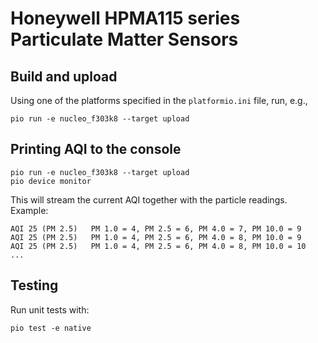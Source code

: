 # Honeywell HPMA115 series Particulate Matter Sensors



## Build and upload

Using one of the platforms specified in the `platformio.ini` file, run, e.g.,

```
pio run -e nucleo_f303k8 --target upload
```

## Printing AQI to the console

```
pio run -e nucleo_f303k8 --target upload
pio device monitor
```

This will stream the current AQI together with the particle readings. Example:

```
AQI 25 (PM 2.5)   PM 1.0 = 4, PM 2.5 = 6, PM 4.0 = 7, PM 10.0 = 9
AQI 25 (PM 2.5)   PM 1.0 = 4, PM 2.5 = 6, PM 4.0 = 8, PM 10.0 = 9
AQI 25 (PM 2.5)   PM 1.0 = 4, PM 2.5 = 6, PM 4.0 = 8, PM 10.0 = 10
...
```

## Testing

Run unit tests with:

```pio test -e native```
